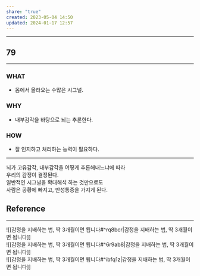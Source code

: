 ```yaml
---
share: "true"
created: 2023-05-04 14:50
updated: 2024-01-17 12:57
---
```


---
## 79
---
### WHAT
- 몸에서 올라오는 수많은 시그널.
### WHY
- 내부감각을 바탕으로 뇌는 추론한다. 
### HOW
- 잘 인지하고 처리하는 능력이 필요하다.
---

뇌가 고유감각, 내부감각을 어떻게 추론해내느냐에 따라  
우리의 감정이 결정된다.  
일반적인 시그널을 확대해석 하는 것만으로도  
사람은 공황에 빠지고, 만성통증을 가지게 된다.

## Reference
---
![[감정을 지배하는 법, 딱 3개월이면 됩니다#^rq8bcr|감정을 지배하는 법, 딱 3개월이면 됩니다]]  
![[감정을 지배하는 법, 딱 3개월이면 됩니다#^6r9ab8|감정을 지배하는 법, 딱 3개월이면 됩니다]]  
![[감정을 지배하는 법, 딱 3개월이면 됩니다#^ibfq1z|감정을 지배하는 법, 딱 3개월이면 됩니다]]
